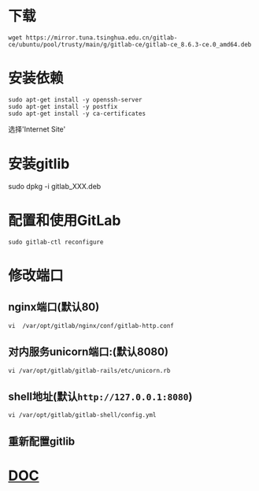 # 下载
`wget https://mirror.tuna.tsinghua.edu.cn/gitlab-ce/ubuntu/pool/trusty/main/g/gitlab-ce/gitlab-ce_8.6.3-ce.0_amd64.deb`

# 安装依赖
`sudo apt-get install -y openssh-server`<br>
`sudo apt-get install -y postfix`<br>
`sudo apt-get install -y ca-certificates`<br>

选择'Internet Site'

# 安装gitlib
sudo dpkg -i gitlab_XXX.deb

# 配置和使用GitLab

`sudo gitlab-ctl reconfigure`


# 修改端口

## nginx端口(默认80)
`vi  /var/opt/gitlab/nginx/conf/gitlab-http.conf`<br>

## 对内服务unicorn端口:(默认8080)
`vi /var/opt/gitlab/gitlab-rails/etc/unicorn.rb`<br>

## shell地址(默认`http://127.0.0.1:8080`)
`vi /var/opt/gitlab/gitlab-shell/config.yml`<br>

## 重新配置gitlib

# [DOC](http://wlx.westgis.ac.cn/1373/)